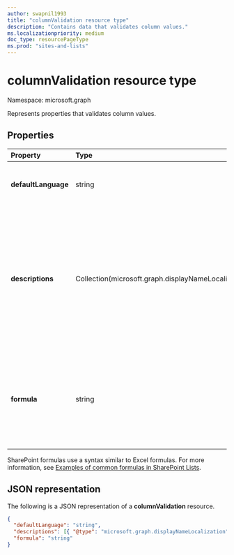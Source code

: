 ```yaml
---
author: swapnil1993
title: "columnValidation resource type"
description: "Contains data that validates column values."
ms.localizationpriority: medium
doc_type: resourcePageType
ms.prod: "sites-and-lists"
---
```


# columnValidation resource type

Namespace: microsoft.graph

Represents properties that validates column values.
## Properties

| Property  | Type    | Description|
|:---------------|:--------|:--------------------------------------------------|
| **defaultLanguage**    | string  | Default BCP 47 language tag for the description.|
| **descriptions**    | Collection(microsoft.graph.displayNameLocalization)  | Localized messages that explain what is needed for this column's value to be considered valid. User will be prompted with this message if validation fails. |
| **formula**    | string  | The formula to validate column value. For examples, see [Examples of common formulas in lists](https://support.microsoft.com/office/examples-of-common-formulas-in-sharepoint-lists-d81f5f21-2b4e-45ce-b170-bf7ebf6988b3).|


SharePoint formulas use a syntax similar to Excel formulas.
For more information, see [Examples of common formulas in SharePoint Lists][SPFormulas].

## JSON representation

The following is a JSON representation of a **columnValidation** resource.
<!-- { "blockType": "resource", "@odata.type": "microsoft.graph.columnValidation"} -->

```json
{
  "defaultLanguage": "string",
  "descriptions": [{ "@type": "microsoft.graph.displayNameLocalization" }],
  "formula": "string"
}
```

[SPFormulas]: https://support.office.com/article/Examples-of-common-formulas-in-SharePoint-Lists-d81f5f21-2b4e-45ce-b170-bf7ebf6988b3
